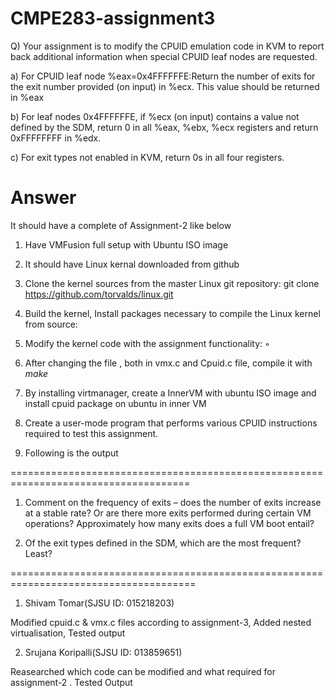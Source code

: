 # CMPE283-assignment3

Q) Your assignment is to modify the CPUID emulation code in KVM to report back additional information when special CPUID leaf nodes are requested.

a) For CPUID leaf node %eax=0x4FFFFFFE:Return the number of exits for the exit number provided (on input) in %ecx. This value should be returned in %eax

b) For leaf nodes 0x4FFFFFFE, if %ecx (on input) contains a value not defined by the SDM, return 0 in all %eax, %ebx, %ecx registers and return 0xFFFFFFFF in %edx. 

c) For exit types not enabled in KVM, return 0s in all four registers.

# Answer

It should have a complete of Assignment-2 like below

1) Have VMFusion full setup with Ubuntu ISO image

2) It should have Linux kernal downloaded from github

3) Clone the kernel sources from the master Linux git repository:
git clone https://github.com/torvalds/linux.git

4) Build the kernel, Install packages necessary to compile the Linux kernel from source:

5) Modify the kernel code with the assignment functionality: ◦

6) After changing the file , both in vmx.c and Cpuid.c file, compile it with *make*

7) By installing virtmanager, create a InnerVM with ubuntu ISO image and install cpuid package on ubuntu in inner VM

8) Create a user-mode program that performs various CPUID instructions required to test this assignment.

9) Following is the output


=====================================================================================

1) Comment on the frequency of exits – does the number of exits increase at a stable rate? Or are there more exits performed during certain VM operations? Approximately how many exits does a full VM boot entail?


2) Of the exit types defined in the SDM, which are the most frequent? Least?


======================================================================================

1) Shivam Tomar(SJSU ID: 015218203) 

Modified cpuid.c & vmx.c files according to assignment-3, Added nested virtualisation, Tested output

2) Srujana Koripalli(SJSU ID: 013859651)

Reasearched which code can be modified and what required for assignment-2 . Tested Output 
